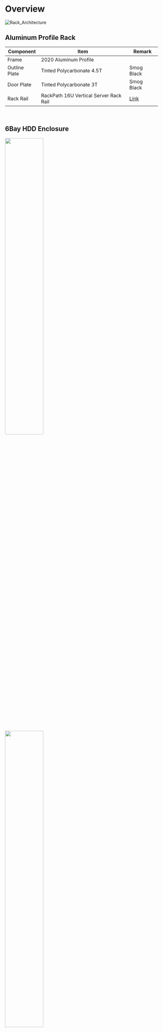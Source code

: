 # Overview
![Rack_Architecture](https://raw.githubusercontent.com/gitryk/homelab/main/Images/Hardware/Rack.png)
&nbsp;

## Aluminum Profile Rack
|Component|Item|Remark|
|---|---|---|
|Frame|2020 Aluminum Profile||
|Outline Plate|Tinted Polycarbonate 4.5T|Smog Black|
|Door Plate|Tinted Polycarbonate 3T|Smog Black|
|Rack Rail|RackPath 16U Vertical Server Rack Rail|[Link](https://www.amazon.com/RackPath-Vertical-Server-Build-Screws/dp/B09FJQDYL1)|

&nbsp;

## 6Bay HDD Enclosure

<img src="https://raw.githubusercontent.com/gitryk/homelab/main/Images/Hardware/HDD-01.jpg" width="50%" height="50%">

<img src="https://raw.githubusercontent.com/gitryk/homelab/main/Images/Hardware/HDD-02.jpg" width="50%" height="50%">

<img src="https://raw.githubusercontent.com/gitryk/homelab/main/Images/Hardware/HDD-03.jpg" width="50%" height="50%">

|Component|Item|Remark|
|---|---|---|
|Case|3D Print Model by Seller|120x185x236|
|Backplane|nas-03-6p|Seller-made PCB|
|Cable|4x SATA to SFF-8644|2EA|
|Fan|Thermalright TL-C12C|120mm Fan|
|PSU|12V 10A Adapter|5525|
|ACC|DC to DC StepDown Module|-|

buy on Xianyu

&nbsp;

[Check out the additional work...](https://github.com/gitryk/homelab/tree/main/Hardware/HDD)

&nbsp;

## HJS-480-0-24

<img src="https://raw.githubusercontent.com/gitryk/homelab/main/Images/Hardware/smps.png" width="40%" height="40%">

|Category|Spec|Remark|
|---|---|---|
|Input Voltage|AC110/220V|-|
|Output Voltage|DC0-24V 20A|Adjustable|
|Rated power|480W|-|
|Size|215x115x50|-|

It Used with Lenovo Slimtip 135w Cable that length-adjusted

buy on Aliexpress 2 Unit

&nbsp;

## Lenovo Tiny M70q Gen 3

<img src="https://raw.githubusercontent.com/gitryk/homelab/main/Images/Hardware/m70q.png" width="40%" height="40%">

|Component|Item|
|---|---|
|CPU|Intel i5-13600 ES3(Q1BQ)|
|RAM|DDR4-3200 32GB So-Dimm|
|OS|Proxmox VE 9.0|
|SSD/OS|Samsung PM961 NVMe 120GB|
|SSD/Data|Micron MX500 SATA 1TB|

**Proxmox VE Server**

&nbsp;

[Check out the additional work...](https://github.com/gitryk/homelab/tree/main/Hardware/Tiny)

&nbsp;

## Lenovo Tiny M720q (Worker)

<img src="https://raw.githubusercontent.com/gitryk/homelab/main/Images/Hardware/m720q.jpg" width="50%" height="50%">

|Component|Item|
|---|---|
|CPU|Intel i7-8700 ES(QN8H)|
|RAM|DDR4-3200 16GB So-Dimm|
|OS|Talos Linux v1.10|
|SSD/OS|Samsung PM961 NVMe 120GB|
|SSD/Data|Intel DC S3500 SATA 480GB|

**Kubernetes Cluster For Worker-Node(For Prod)** / Running on 3 units.

&nbsp;

## Lenovo Tiny M720q (NAS)

```Same Picture Previous Section```

|Component|Item|
|---|---|
|CPU|Intel i7-8700T ES(QN8J)|
|RAM|DDR4-3200 16GB So-Dimm|
|OS|TrueNAS Scale 25.04.1|
|HBA|LSI SAS 9300-8e + Custom Cooler|
|SSD/OS|SK Hynix BC501A NVMe 120GB|
|SSD/Cache|Intel Optane Memory M10 64GB |

**NAS** / For NFS, iSCSI, S3 Compatible

&nbsp;

## Radxa X4

<img src="https://raw.githubusercontent.com/gitryk/homelab/main/Images/Hardware/x4.png" width="30%" height="30%"><img src="https://raw.githubusercontent.com/gitryk/homelab/main/Images/Hardware/heatsink_x4.png" width="30%" height="30%">

|Component|Item|
|---|---|
|CPU|Intel Core N100|
|RAM|LPDDR5-4800 4GB|
|OS|Talos Linux v1.10|
|SSD/OS|SK Hynix BC501A NVMe 128GB|

**Kubernetes Cluster For Control-Plane** / Running on 3 units.

&nbsp;

## KP-9000-10GP-MAC

<img src="https://raw.githubusercontent.com/gitryk/homelab/main/Images/Hardware/poe_switch.png" width="50%" height="50%">

**keepLink 10-Port PoE Switch**

|Category|Spec|Remark|
|---|---|---|
|POE+ Port|8 Port|802.3af/at Supported|
|Uplink Port|2 Port|-|
|Rated power|135W|-|
|Switching Capacity|2G|-|

I use a POE switch to power serve the Radxa X4(x3).

buy on Aliexpress

&nbsp;
